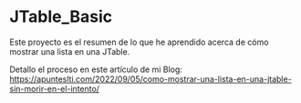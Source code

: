 # JTable_Basic
Este proyecto es el resumen de lo que he aprendido acerca de cómo mostrar una lista en una JTable.  
  
Detallo el proceso en este artículo de mi Blog:  
https://apunteslti.com/2022/09/05/como-mostrar-una-lista-en-una-jtable-sin-morir-en-el-intento/
